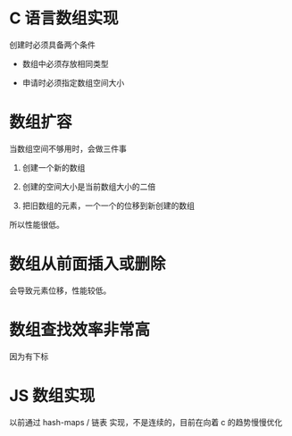 # C 语言数组实现

创建时必须具备两个条件

+ 数组中必须存放相同类型

+ 申请时必须指定数组空间大小

# 数组扩容

当数组空间不够用时，会做三件事

1. 创建一个新的数组

2. 创建的空间大小是当前数组大小的二倍

3. 把旧数组的元素，一个一个的位移到新创建的数组

所以性能很低。

# 数组从前面插入或删除

会导致元素位移，性能较低。

# 数组查找效率非常高

因为有下标


# JS 数组实现

以前通过 hash-maps / 链表 实现，不是连续的，目前在向着 c 的趋势慢慢优化